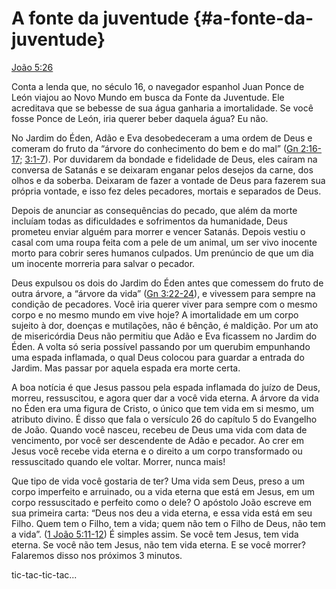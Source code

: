 # A fonte da juventude {#a-fonte-da-juventude}

[João 5:26](http://bibliaonline.com.br/acf/jo/5/26)

Conta a lenda que, no século 16, o navegador espanhol Juan Ponce de León viajou ao Novo Mundo em busca da Fonte da Juventude. Ele acreditava que se bebesse de sua água ganharia a imortalidade. Se você fosse Ponce de León, iria querer beber daquela água? Eu não.

No Jardim do Éden, Adão e Eva desobedeceram a uma ordem de Deus e comeram do fruto da “árvore do conhecimento do bem e do mal” ([Gn 2:16-17](http://bibliaonline.com.br/acf/gn/2/16-17); [3:1-7](http://bibliaonline.com.br/acf/gn/3/1-7)). Por duvidarem da bondade e fidelidade de Deus, eles caíram na conversa de Satanás e se deixaram enganar pelos desejos da carne, dos olhos e da soberba. Deixaram de fazer a vontade de Deus para fazerem sua própria vontade, e isso fez deles pecadores, mortais e separados de Deus.

Depois de anunciar as consequências do pecado, que além da morte incluíam todas as dificuldades e sofrimentos da humanidade, Deus prometeu enviar alguém para morrer e vencer Satanás. Depois vestiu o casal com uma roupa feita com a pele de um animal, um ser vivo inocente morto para cobrir seres humanos culpados. Um prenúncio de que um dia um inocente morreria para salvar o pecador.

Deus expulsou os dois do Jardim do Éden antes que comessem do fruto de outra árvore, a “árvore da vida” ([Gn 3:22-24](http://bibliaonline.com.br/acf/gn/3/22-24)), e vivessem para sempre na condição de pecadores. Você iria querer viver para sempre com o mesmo corpo e no mesmo mundo em vive hoje? A imortalidade em um corpo sujeito à dor, doenças e mutilações, não é bênção, é maldição. Por um ato de misericórdia Deus não permitiu que Adão e Eva ficassem no Jardim do Éden. A volta só seria possível passando por um querubim empunhando uma espada inflamada, o qual Deus colocou para guardar a entrada do Jardim. Mas passar por aquela espada era morte certa.

A boa notícia é que Jesus passou pela espada inflamada do juízo de Deus, morreu, ressuscitou, e agora quer dar a você vida eterna. A árvore da vida no Éden era uma figura de Cristo, o único que tem vida em si mesmo, um atributo divino. É disso que fala o versículo 26 do capítulo 5 do Evangelho de João. Quando você nasceu, recebeu de Deus uma vida com data de vencimento, por você ser descendente de Adão e pecador. Ao crer em Jesus você recebe vida eterna e o direito a um corpo transformado ou ressuscitado quando ele voltar. Morrer, nunca mais!

Que tipo de vida você gostaria de ter? Uma vida sem Deus, preso a um corpo imperfeito e arruinado, ou a vida eterna que está em Jesus, em um corpo ressuscitado e perfeito como o dele? O apóstolo João escreve em sua primeira carta: “Deus nos deu a vida eterna, e essa vida está em seu Filho. Quem tem o Filho, tem a vida; quem não tem o Filho de Deus, não tem a vida”. ([1 João 5:11-12](http://bibliaonline.com.br/acf/1jo/5/11-12)) É simples assim. Se você tem Jesus, tem vida eterna. Se você não tem Jesus, não tem vida eterna. E se você morrer? Falaremos disso nos próximos 3 minutos.

tic-tac-tic-tac...